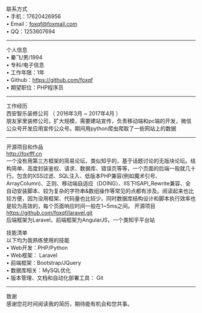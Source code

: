 

联系方式 <br/>
•	手机：17620426956 <br/>
•	Email：foxqf@foxmail.com  <br/>
•	QQ：1253607694 <br/>
________________________________________
个人信息 <br/>
•	秦飞/男/1994 <br/>
•	专科/电子信息 <br/>
•	工作年限：1年 <br/>
•	Github：https://github.com/foxqf  <br/>
•	期望职位：PHP程序员 <br/>
________________________________________
工作经历 <br/>
西安智乐装修公司 （ 2016年3月 ~ 2017年4月 ） <br/>
朋友家里装修公司，扩大规模，需要建站宣传，负责移动端和pc端的开发，微信公众号开发应用宣传公众号。期间用python爬虫爬取了一些网站上的数据 <br/>
________________________________________
开源项目和作品 <br/>
http://foxfff.cn <br/>
一个没有用第三方框架的简易论坛，类似知乎的，基于话题讨论的无版块论坛。结构简单、高度封装鉴权、请求、数据库、错误页等等，一个页面的后端一般就几十行。包含的XSS过滤、SQL注入、低版本PHP兼容(例如魔术引号、ArrayColumn)、正则、移动端自适应（DOING）、IIS下ISAPI_Rewrite兼容、全自动安装脚本、较为复杂的字符串&数组操作等常见的点都有涉及。阅读起来也比较方便，因为没用框架、代码量也比较少。同时数据库结构设计和脚本执行效率也是较为高效的，每个页面响应时间一般在1~5ms之间。
开源项目 <br/>
https://github.com/foxqf/laravel.git <br/>
后端框架为Laravel，前端框架为AngularJS，一个类知乎平台站 <br/>


技能清单 <br/>
以下均为我熟练使用的技能 <br/>
•	Web开发：PHP/Python <br/>
•	Web框架： Laravel <br/>
•	前端框架：Bootstrap/JQuery <br/>
•	数据库相关：MySQL优化 <br/>
•	版本管理、文档和自动化部署工具： Git <br/>
________________________________________
致谢 <br/>
感谢您花时间阅读我的简历，期待能有机会和您共事。 <br/>


